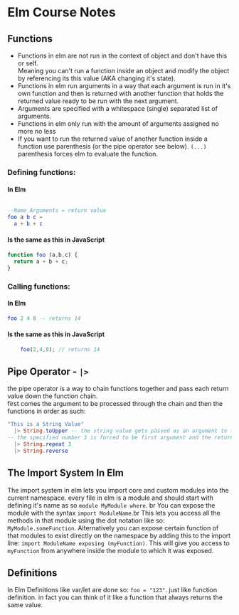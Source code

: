 # Elm Course Notes

## Functions
* Functions in elm are not run in the context of object and don't have this or self.
<br> Meaning you can't run a function inside an object and modify the object by referencing its this value
(AKA changing it's state).
* Functions in elm run arguments in a way that each argument is run in it's own function and then is returned with another function that holds the returned value ready to be run with the next argument.
* Arguments are specified with a whitespace (single) separated list of arguments.
* Functions in elm only run with the amount of arguments assigned no more no less
* If you want to run the returned value of another function inside a function use parenthesis (or the pipe operator see below). `(...)` parenthesis forces elm to evaluate the function.

### Defining functions:
#### In Elm
``` Elm

--Name Arguments = return value  
foo a b c =
  a + b + c
```
#### Is the same as this in JavaScript  
  ``` JavaScript
  function foo (a,b,c) {
    return a + b + c;
  }
  ```
### Calling functions:
#### In Elm
``` Elm
foo 2 4 8 -- returns 14
```
#### Is the same as this in JavaScript  
``` JavaScript
    foo(2,4,8); // returns 14
```

## Pipe Operator - `|>`
the pipe operator is a way to chain functions together and pass each return value down the function chain.<br>
first comes the argument to be processed through the chain and then the functions in order as such:

``` Elm
"This is a String Value"
  |> String.toUpper -- the string value gets passed as an argument to the toUpper function
-- the specified number 3 is forced to be first argument and the returned value of the last function gets passed as second argument.
  |> String.repeat 3
  |> String.reverse
```

## The Import System In Elm

The import system in elm lets you import core and custom modules into the current namespace.
every file in elm is a module and should start with defining it's name as so `module MyModule where`. br
You can expose the module with the syntax `import ModuleName`.br
This lets you access all the methods in that module using the dot notation like so: `MyModule.someFunction`. Alternatively you can expose certain function of that modules to exist directly on the namespace by adding this to the import line: `import ModuleName exposing (myFunction)`. This will give you access to `myFunction` from anywhere inside the module to which it was exposed.


## Definitions
In Elm Definitions like var/let are done so: `foo = "123"`. just like function definition. in fact you can think of it like a function that always returns the same value.
